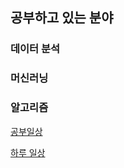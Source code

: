 ## 공부하고 있는 분야
### 데이터 분석
### 머신러닝
### 알고리즘


[공부일상](https://github.com/whdgus928)

[하루 일상](https://blog.naver.com/whdgus928)
